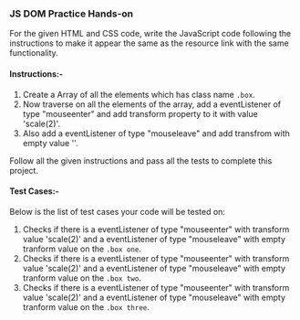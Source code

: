### JS DOM Practice Hands-on

For the given HTML and CSS code, write the JavaScript code following the instructions to make it appear the same as the resource link with the same functionality.

#### Instructions:-

1. Create a Array of all the elements which has class name `.box`.
2. Now traverse on all the elements of the array, add a eventListener of type "mouseenter" and add transform property to it with value 'scale(2)'.
3. Also add a eventListener of type "mouseleave" and add transfrom with empty value ''.

Follow all the given instructions and pass all the tests to complete this project.

#### Test Cases:-

Below is the list of test cases your code will be tested on:

1. Checks if there is a eventListener of type "mouseenter" with transform value 'scale(2)' and a eventListener of type "mouseleave" with empty tranform value on the `.box one`.
2. Checks if there is a eventListener of type "mouseenter" with transform value 'scale(2)' and a eventListener of type "mouseleave" with empty tranform value on the `.box two`.
3. Checks if there is a eventListener of type "mouseenter" with transform value 'scale(2)' and a eventListener of type "mouseleave" with empty tranform value on the `.box three`.

